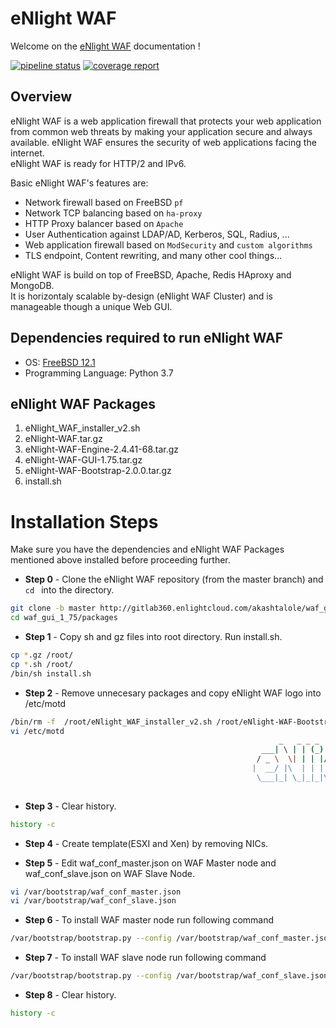 
# eNlight WAF

Welcome on the [eNlight WAF](https://esds.co.in/waf) documentation !

[![pipeline status](http://gitlab360.enlightcloud.com/enlightwaf/enlight-waf-gui/badges/master/pipeline.svg)](http://gitlab360.enlightcloud.com/enlightwaf/enlight-waf-gui/commits/master) [![coverage report](http://gitlab360.enlightcloud.com/enlightwaf/enlight-waf-gui/badges/master/coverage.svg)](http://gitlab360.enlightcloud.com/enlightwaf/enlight-waf-gui/commits/master)

## Overview

eNlight WAF is a web application firewall that protects your web application from common web threats by making your application secure and always available. eNlight WAF ensures the security of web applications facing the internet. <br/>
eNlight WAF is ready for HTTP/2 and IPv6.

Basic eNlight WAF's features are:
 - Network firewall based on FreeBSD `pf`
 - Network TCP balancing based on `ha-proxy`
 - HTTP Proxy balancer based on `Apache`
 - User Authentication against LDAP/AD, Kerberos, SQL, Radius, ...
 - Web application firewall based on `ModSecurity` and `custom algorithms`
 - TLS endpoint, Content rewriting, and many other cool things...

eNlight WAF is build on top of FreeBSD, Apache, Redis HAproxy and MongoDB. <br/>
It is horizontaly scalable by-design (eNlight WAF Cluster) and is manageable though a unique Web GUI.

## Dependencies required to run eNlight WAF

* OS: [FreeBSD 12.1](https://download.freebsd.org/ftp/releases/amd64/amd64/ISO-IMAGES/12.1/FreeBSD-12.1-RELEASE-amd64-dvd1.iso)
* Programming Language: Python 3.7

## eNlight WAF Packages

1. eNlight_WAF_installer_v2.sh
2. eNlight-WAF.tar.gz
3. eNlight-WAF-Engine-2.4.41-68.tar.gz
4. eNlight-WAF-GUI-1.75.tar.gz
5. eNlight-WAF-Bootstrap-2.0.0.tar.gz
6. install.sh

# Installation Steps

Make sure you have the dependencies and eNlight WAF Packages mentioned above installed before proceeding further.

* **Step 0** - Clone the eNlight WAF repository (from the master branch) and ```cd ``` into the directory.
```sh
git clone -b master http://gitlab360.enlightcloud.com/akashtalole/waf_gui_1_75.git
cd waf_gui_1_75/packages
```

* **Step 1** - Copy sh and gz files into root directory. Run install.sh.

```sh
cp *.gz /root/
cp *.sh /root/
/bin/sh install.sh
```

* **Step 2** - Remove unnecesary packages and copy eNlight WAF logo into /etc/motd

```sh
/bin/rm -f  /root/eNlight_WAF_installer_v2.sh /root/eNlight-WAF-Bootstrap-2.0.0.tar.gz
vi /etc/motd
                                                            _   _ _ _       _     _    __        ___    _____
                                                        ___| \ | | (_) __ _| |__ | |_  \ \      / / \  |  ___|
                                                       / _ \  \| | | |/ _` | '_ \| __|  \ \ /\ / / _ \ | |_
                                                      |  __/ |\  | | | (_| | | | | |_    \ V  V / ___ \|  _|
                                                       \___|_| \_|_|_|\__, |_| |_|\__|    \_/\_/_/   \_\_|
                                                                      |___/

```

* **Step 3** - Clear history.

```sh
history -c
```

* **Step 4** - Create template(ESXI and Xen) by removing NICs.

* **Step 5** - Edit waf_conf_master.json on WAF Master node and waf_conf_slave.json on WAF Slave Node.

```sh
vi /var/bootstrap/waf_conf_master.json
vi /var/bootstrap/waf_conf_slave.json
```

* **Step 6** - To install WAF master node run following command

```sh
/var/bootstrap/bootstrap.py --config /var/bootstrap/waf_conf_master.json
```

* **Step 7** - To install WAF slave node run following command

```sh
/var/bootstrap/bootstrap.py --config /var/bootstrap/waf_conf_slave.json
```

* **Step 8** - Clear history.

```sh
history -c
```
